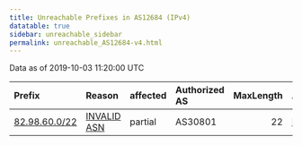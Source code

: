 ```yaml
---
title: Unreachable Prefixes in AS12684 (IPv4)
datatable: true
sidebar: unreachable_sidebar
permalink: unreachable_AS12684-v4.html
---
```


Data as of 2019-10-03 11:20:00 UTC


<div class="datatable-begin"></div>

| Prefix                                               | Reason                                                                                               | affected   | Authorized AS   |   MaxLength | Anchor                                         |   unreachable /24s |
|:-----------------------------------------------------|:-----------------------------------------------------------------------------------------------------|:-----------|:----------------|------------:|:-----------------------------------------------|-------------------:|
| [82.98.60.0/22](https://stat.ripe.net/82.98.60.0/22) | [INVALID ASN](https://rpki-validator.ripe.net/announcement-preview?asn=AS12684&prefix=82.98.60.0/22) | partial    | AS30801         |          22 | [RIPE](unreachable_RIPE_NCC_RPKI_Root-v4.html) |                  4 |

<div class="datatable-end"></div>